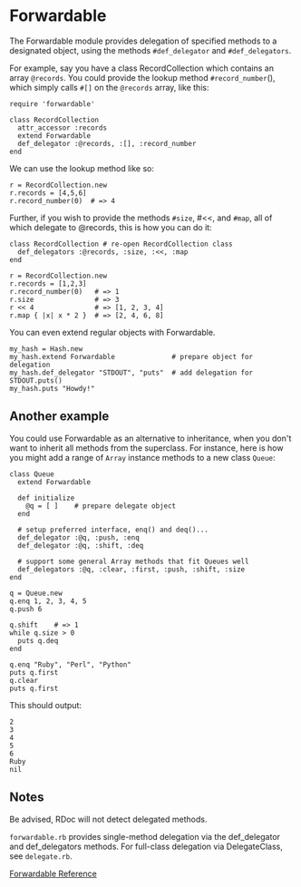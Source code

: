 # Forwardable

The Forwardable module provides delegation of specified methods to a
designated object, using the methods `#def_delegator` and `#def_delegators`.

For example, say you have a class RecordCollection which contains an array
`@records`.  You could provide the lookup method `#record_number`(), which
simply calls `#[]` on the `@records` array, like this:

    require 'forwardable'

    class RecordCollection
      attr_accessor :records
      extend Forwardable
      def_delegator :@records, :[], :record_number
    end

We can use the lookup method like so:

    r = RecordCollection.new
    r.records = [4,5,6]
    r.record_number(0)  # => 4

Further, if you wish to provide the methods `#size`, #<<, and `#map`, all of which
delegate to @records, this is how you can do it:

    class RecordCollection # re-open RecordCollection class
      def_delegators :@records, :size, :<<, :map
    end

    r = RecordCollection.new
    r.records = [1,2,3]
    r.record_number(0)   # => 1
    r.size               # => 3
    r << 4               # => [1, 2, 3, 4]
    r.map { |x| x * 2 }  # => [2, 4, 6, 8]

You can even extend regular objects with Forwardable.

    my_hash = Hash.new
    my_hash.extend Forwardable              # prepare object for delegation
    my_hash.def_delegator "STDOUT", "puts"  # add delegation for STDOUT.puts()
    my_hash.puts "Howdy!"

## Another example

You could use Forwardable as an alternative to inheritance, when you don't
want to inherit all methods from the superclass. For instance, here is how you
might add a range of `Array` instance methods to a new class `Queue`:

    class Queue
      extend Forwardable

      def initialize
        @q = [ ]    # prepare delegate object
      end

      # setup preferred interface, enq() and deq()...
      def_delegator :@q, :push, :enq
      def_delegator :@q, :shift, :deq

      # support some general Array methods that fit Queues well
      def_delegators :@q, :clear, :first, :push, :shift, :size
    end

    q = Queue.new
    q.enq 1, 2, 3, 4, 5
    q.push 6

    q.shift    # => 1
    while q.size > 0
      puts q.deq
    end

    q.enq "Ruby", "Perl", "Python"
    puts q.first
    q.clear
    puts q.first

This should output:

    2
    3
    4
    5
    6
    Ruby
    nil

## Notes

Be advised, RDoc will not detect delegated methods.

`forwardable.rb` provides single-method delegation via the def_delegator and
def_delegators methods. For full-class delegation via DelegateClass, see
`delegate.rb`.

[Forwardable Reference](https://ruby-doc.org/stdlib-2.7.0/libdoc/forwardable/rdoc/Forwardable.html)